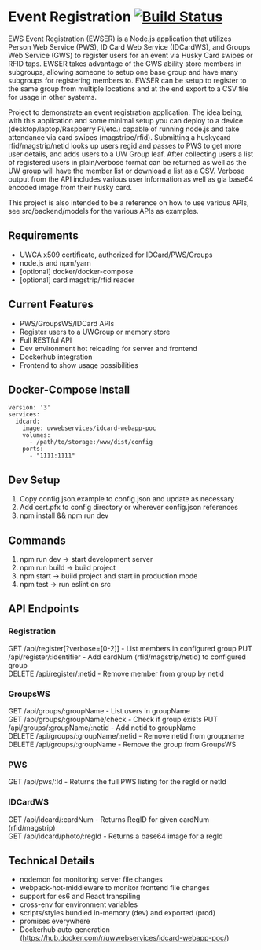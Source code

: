 # Event Registration [![Build Status](https://travis-ci.org/uwwebservices/idcard-webapp-poc.svg?branch=master)](https://travis-ci.org/uwwebservices/idcard-webapp-poc)

EWS Event Registration (EWSER) is a Node.js application that utilizes Person Web Service (PWS), ID Card Web Service (IDCardWS), and Groups Web Service (GWS) to register users for an event via Husky Card swipes or RFID taps. EWSER takes advantage of the GWS ability store members in subgroups, allowing someone to setup one base group and have many subgroups for registering members to. EWSER can be setup to register to the same group from multiple locations and at the end export to a CSV file for usage in other systems.






Project to demonstrate an event registration application.  The idea being, with this application and some minimal setup you can deploy to a device (desktop/laptop/Raspberry Pi/etc.) capable of running node.js and take attendance via card swipes (magstripe/rfid). Submitting a huskycard rfid/magstrip/netid looks up users regid and passes to PWS to get more user details, and adds users to a UW Group leaf.  After collecting users a list of registered users in plain/verbose format can be returned as well as the UW group will have the member list or download a list as a CSV.  Verbose output from the API includes various user information as well as gia base64 encoded image from their husky card.

This project is also intended to be a reference on how to use various APIs, see src/backend/models for the various APIs as examples.

## Requirements
- UWCA x509 certificate, authorized for IDCard/PWS/Groups
- node.js and npm/yarn
- [optional] docker/docker-compose
- [optional] card magstrip/rfid reader

## Current Features
- PWS/GroupsWS/IDCard APIs
- Register users to a UWGroup or memory store
- Full RESTful API
- Dev environment hot reloading for server and frontend
- Dockerhub integration
- Frontend to show usage possibilities

## Docker-Compose Install
```
version: '3'
services:
  idcard:
    image: uwwebservices/idcard-webapp-poc
    volumes:
      - /path/to/storage:/www/dist/config
    ports:
      - "1111:1111"
```

## Dev Setup
1. Copy config.json.example to config.json and update as necessary
2. Add cert.pfx to config directory or wherever config.json references
3. npm install && npm run dev

## Commands

1. npm run dev -> start development server
2. npm run build -> build project
3. npm start -> build project and start in production mode
4. npm test -> run eslint on src

## API Endpoints

### Registration
GET /api/register[?verbose=[0-2]] - List members in configured group
PUT /api/register/:identifier - Add cardNum (rfid/magstrip/netid) to configured group  
DELETE /api/register/:netid - Remove member from group by netid

### GroupsWS
GET /api/groups/:groupName - List users in groupName  
GET /api/groups/:groupName/check - Check if group exists
PUT /api/groups/:groupName/:netid - Add netid to groupName  
DELETE /api/groups/:groupName/:netid - Remove netid from groupname  
DELETE /api/groups/:groupName - Remove the group from GroupsWS  

### PWS
GET /api/pws/:Id - Returns the full PWS listing for the regId or netId

### IDCardWS
GET /api/idcard/:cardNum - Returns RegID for given cardNum (rfid/magstrip)  
GET /api/idcard/photo/:regId - Returns a base64 image for a regId

## Technical Details
- nodemon for monitoring server file changes
- webpack-hot-middleware to monitor frontend file changes
- support for es6 and React transpiling
- cross-env for environment variables
- scripts/styles bundled in-memory (dev) and exported (prod)
- promises everywhere
- Dockerhub auto-generation (https://hub.docker.com/r/uwwebservices/idcard-webapp-poc/)
